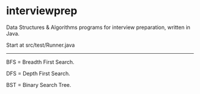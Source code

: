 # interviewprep
Data Structures & Algorithms programs for interview preparation, written in Java.

Start at src/test/Runner.java

--------------------------------------
BFS = Breadth First Search.

DFS = Depth First Search.

BST = Binary Search Tree.
